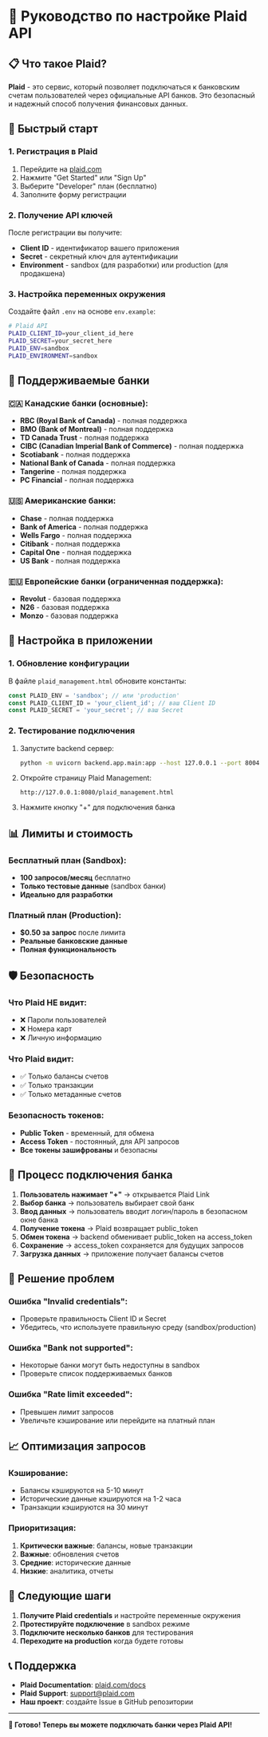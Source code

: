 # 🏦 Руководство по настройке Plaid API

## 📋 Что такое Plaid?

**Plaid** - это сервис, который позволяет подключаться к банковским счетам пользователей через официальные API банков. Это безопасный и надежный способ получения финансовых данных.

## 🚀 Быстрый старт

### 1. Регистрация в Plaid

1. Перейдите на [plaid.com](https://plaid.com)
2. Нажмите "Get Started" или "Sign Up"
3. Выберите "Developer" план (бесплатно)
4. Заполните форму регистрации

### 2. Получение API ключей

После регистрации вы получите:
- **Client ID** - идентификатор вашего приложения
- **Secret** - секретный ключ для аутентификации
- **Environment** - sandbox (для разработки) или production (для продакшена)

### 3. Настройка переменных окружения

Создайте файл `.env` на основе `env.example`:

```bash
# Plaid API
PLAID_CLIENT_ID=your_client_id_here
PLAID_SECRET=your_secret_here
PLAID_ENV=sandbox
PLAID_ENVIRONMENT=sandbox
```

## 🏦 Поддерживаемые банки

### 🇨🇦 Канадские банки (основные):
- **RBC (Royal Bank of Canada)** - полная поддержка
- **BMO (Bank of Montreal)** - полная поддержка  
- **TD Canada Trust** - полная поддержка
- **CIBC (Canadian Imperial Bank of Commerce)** - полная поддержка
- **Scotiabank** - полная поддержка
- **National Bank of Canada** - полная поддержка
- **Tangerine** - полная поддержка
- **PC Financial** - полная поддержка

### 🇺🇸 Американские банки:
- **Chase** - полная поддержка
- **Bank of America** - полная поддержка
- **Wells Fargo** - полная поддержка
- **Citibank** - полная поддержка
- **Capital One** - полная поддержка
- **US Bank** - полная поддержка

### 🇪🇺 Европейские банки (ограниченная поддержка):
- **Revolut** - базовая поддержка
- **N26** - базовая поддержка
- **Monzo** - базовая поддержка

## 🔧 Настройка в приложении

### 1. Обновление конфигурации

В файле `plaid_management.html` обновите константы:

```javascript
const PLAID_ENV = 'sandbox'; // или 'production'
const PLAID_CLIENT_ID = 'your_client_id'; // ваш Client ID
const PLAID_SECRET = 'your_secret'; // ваш Secret
```

### 2. Тестирование подключения

1. Запустите backend сервер:
   ```bash
   python -m uvicorn backend.app.main:app --host 127.0.0.1 --port 8004 --reload
   ```

2. Откройте страницу Plaid Management:
   ```
   http://127.0.0.1:8080/plaid_management.html
   ```

3. Нажмите кнопку "+" для подключения банка

## 📊 Лимиты и стоимость

### Бесплатный план (Sandbox):
- **100 запросов/месяц** бесплатно
- **Только тестовые данные** (sandbox банки)
- **Идеально для разработки**

### Платный план (Production):
- **$0.50 за запрос** после лимита
- **Реальные банковские данные**
- **Полная функциональность**

## 🛡️ Безопасность

### Что Plaid НЕ видит:
- ❌ Пароли пользователей
- ❌ Номера карт
- ❌ Личную информацию

### Что Plaid видит:
- ✅ Только балансы счетов
- ✅ Только транзакции
- ✅ Только метаданные счетов

### Безопасность токенов:
- **Public Token** - временный, для обмена
- **Access Token** - постоянный, для API запросов
- **Все токены зашифрованы** и безопасны

## 🔄 Процесс подключения банка

1. **Пользователь нажимает "+"** → открывается Plaid Link
2. **Выбор банка** → пользователь выбирает свой банк
3. **Ввод данных** → пользователь вводит логин/пароль в безопасном окне банка
4. **Получение токена** → Plaid возвращает public_token
5. **Обмен токена** → backend обменивает public_token на access_token
6. **Сохранение** → access_token сохраняется для будущих запросов
7. **Загрузка данных** → приложение получает балансы счетов

## 🚨 Решение проблем

### Ошибка "Invalid credentials":
- Проверьте правильность Client ID и Secret
- Убедитесь, что используете правильную среду (sandbox/production)

### Ошибка "Bank not supported":
- Некоторые банки могут быть недоступны в sandbox
- Проверьте список поддерживаемых банков

### Ошибка "Rate limit exceeded":
- Превышен лимит запросов
- Увеличьте кэширование или перейдите на платный план

## 📈 Оптимизация запросов

### Кэширование:
- Балансы кэшируются на 5-10 минут
- Исторические данные кэшируются на 1-2 часа
- Транзакции кэшируются на 30 минут

### Приоритизация:
1. **Критически важные**: балансы, новые транзакции
2. **Важные**: обновления счетов
3. **Средние**: исторические данные
4. **Низкие**: аналитика, отчеты

## 🎯 Следующие шаги

1. **Получите Plaid credentials** и настройте переменные окружения
2. **Протестируйте подключение** в sandbox режиме
3. **Подключите несколько банков** для тестирования
4. **Переходите на production** когда будете готовы

## 📞 Поддержка

- **Plaid Documentation**: [plaid.com/docs](https://plaid.com/docs)
- **Plaid Support**: support@plaid.com
- **Наш проект**: создайте Issue в GitHub репозитории

---

**🎉 Готово! Теперь вы можете подключать банки через Plaid API!**
